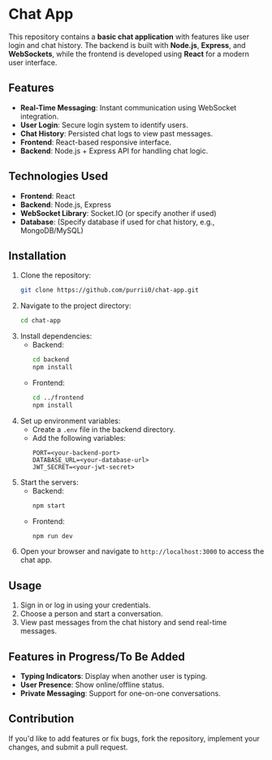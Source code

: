 # Chat App

This repository contains a **basic chat application** with features like user login and chat history. The backend is built with **Node.js**, **Express**, and **WebSockets**, while the frontend is developed using **React** for a modern user interface.

## Features

- **Real-Time Messaging**: Instant communication using WebSocket integration.
- **User Login**: Secure login system to identify users.
- **Chat History**: Persisted chat logs to view past messages.
- **Frontend**: React-based responsive interface.
- **Backend**: Node.js + Express API for handling chat logic.

## Technologies Used

- **Frontend**: React
- **Backend**: Node.js, Express
- **WebSocket Library**: Socket.IO (or specify another if used)
- **Database**: (Specify database if used for chat history, e.g., MongoDB/MySQL)

## Installation

1. Clone the repository:
   ```bash
   git clone https://github.com/purrii0/chat-app.git
   ```
2. Navigate to the project directory:
   ```bash
   cd chat-app
   ```
3. Install dependencies:
   - Backend:
     ```bash
     cd backend
     npm install
     ```
   - Frontend:
     ```bash
     cd ../frontend
     npm install
     ```
4. Set up environment variables:
   - Create a `.env` file in the backend directory.
   - Add the following variables:
     ```
     PORT=<your-backend-port>
     DATABASE_URL=<your-database-url>
     JWT_SECRET=<your-jwt-secret>
     ```
5. Start the servers:
   - Backend:
     ```bash
     npm start
     ```
   - Frontend:
     ```bash
     npm run dev
     ```
6. Open your browser and navigate to `http://localhost:3000` to access the chat app.

## Usage

1. Sign in or log in using your credentials.
2. Choose a person and start a conversation.
3. View past messages from the chat history and send real-time messages.

## Features in Progress/To Be Added

- **Typing Indicators**: Display when another user is typing.
- **User Presence**: Show online/offline status.
- **Private Messaging**: Support for one-on-one conversations.

## Contribution

If you'd like to add features or fix bugs, fork the repository, implement your changes, and submit a pull request.
